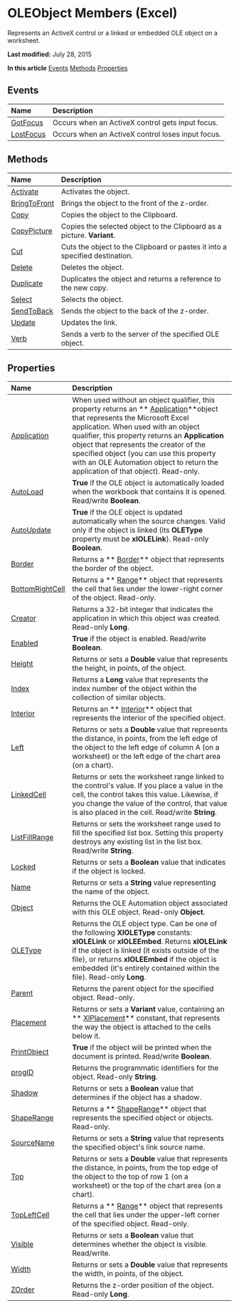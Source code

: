 
# OLEObject Members (Excel)
Represents an ActiveX control or a linked or embedded OLE object on a worksheet.

 **Last modified:** July 28, 2015

 **In this article**
 [Events](#sectionSection0)
 [Methods](#sectionSection1)
 [Properties](#sectionSection2)


## Events
<a name="sectionSection0"> </a>



|**Name**|**Description**|
|:-----|:-----|
| [GotFocus](2bd9a3d8-9305-2354-5ddd-262f4720b444.md)|Occurs when an ActiveX control gets input focus.|
| [LostFocus](9d8004be-97f5-54d2-3826-210f7cf0569f.md)|Occurs when an ActiveX control loses input focus.|

## Methods
<a name="sectionSection1"> </a>



|**Name**|**Description**|
|:-----|:-----|
| [Activate](046c97b6-89a6-0455-088a-cc54dd176d35.md)|Activates the object.|
| [BringToFront](c9a5994b-b8b9-91e6-1bfd-cab286b8efee.md)|Brings the object to the front of the z-order.|
| [Copy](7bd68679-6cfd-4ee4-678a-0f6eecd64850.md)|Copies the object to the Clipboard.|
| [CopyPicture](2a4d8e14-5dfe-74f1-6ffe-7501c46e90ca.md)|Copies the selected object to the Clipboard as a picture.  **Variant**.|
| [Cut](135fe274-5c00-4ab2-1c3d-5c484dbe92aa.md)|Cuts the object to the Clipboard or pastes it into a specified destination.|
| [Delete](fef1973c-af98-0f3b-454b-023c181ee11d.md)|Deletes the object.|
| [Duplicate](0ade834d-8c59-7b58-9412-d9bdb7c86fe1.md)|Duplicates the object and returns a reference to the new copy.|
| [Select](4aa0b78a-fdd5-3951-7d63-17dd2427a125.md)|Selects the object.|
| [SendToBack](c500dfd8-9176-49ae-23a2-24f64ef897b3.md)|Sends the object to the back of the z-order.|
| [Update](7784b688-fef2-14b3-761a-df412dfa0282.md)|Updates the link.|
| [Verb](c5714863-641c-1bfd-5688-9267494fb12d.md)|Sends a verb to the server of the specified OLE object.|

## Properties
<a name="sectionSection2"> </a>



|**Name**|**Description**|
|:-----|:-----|
| [Application](fe0c0640-9e9b-ba8e-6689-12b0bdaa27ba.md)|When used without an object qualifier, this property returns an  ** [Application](19b73597-5cf9-4f56-8227-b5211f657f6f.md)**object that represents the Microsoft Excel application. When used with an object qualifier, this property returns an  **Application** object that represents the creator of the specified object (you can use this property with an OLE Automation object to return the application of that object). Read-only.|
| [AutoLoad](cf57d137-8b26-5f19-29a0-13e350cfd32a.md)| **True** if the OLE object is automatically loaded when the workbook that contains it is opened. Read/write **Boolean**.|
| [AutoUpdate](3834c552-a282-ab75-781e-42c055346b7d.md)| **True** if the OLE object is updated automatically when the source changes. Valid only if the object is linked (its **OLEType** property must be **xlOLELink**). Read-only  **Boolean**.|
| [Border](a58c5519-461d-6974-02a8-5b8a30b9d561.md)|Returns a  ** [Border](bca516bf-7c0f-f9df-078d-dfb522f256f3.md)** object that represents the border of the object.|
| [BottomRightCell](daa803f5-76d7-270e-9116-9b5da9f497c4.md)|Returns a  ** [Range](b8207778-0dcc-4570-1234-f130532cc8cd.md)** object that represents the cell that lies under the lower-right corner of the object. Read-only.|
| [Creator](6bbbaad2-30f5-c443-c6ab-b6c375a7810f.md)|Returns a 32-bit integer that indicates the application in which this object was created. Read-only  **Long**.|
| [Enabled](90dc73f6-7b58-c1dd-bc18-081530308543.md)| **True** if the object is enabled. Read/write **Boolean**.|
| [Height](47515d85-fed8-6095-ff2e-e7f5fe88b161.md)|Returns or sets a  **Double** value that represents the height, in points, of the object.|
| [Index](f16982ee-7ca3-372e-b77f-273e0328ec4d.md)|Returns a  **Long** value that represents the index number of the object within the collection of similar objects.|
| [Interior](bd64730a-bedb-7df1-4de8-23fafc49c535.md)|Returns an  ** [Interior](37c79831-2cac-69fd-10ee-6d5415ed338b.md)** object that represents the interior of the specified object.|
| [Left](6fd5130f-7a29-e047-77bf-8578501052e0.md)|Returns or sets a  **Double** value that represents the distance, in points, from the left edge of the object to the left edge of column A (on a worksheet) or the left edge of the chart area (on a chart).|
| [LinkedCell](6f45dffd-5d16-de5a-ec7c-7fd45f1116f0.md)|Returns or sets the worksheet range linked to the control's value. If you place a value in the cell, the control takes this value. Likewise, if you change the value of the control, that value is also placed in the cell. Read/write  **String**.|
| [ListFillRange](d8a44f9f-49bb-237b-66c8-9f6c06fe82ac.md)|Returns or sets the worksheet range used to fill the specified list box. Setting this property destroys any existing list in the list box. Read/write  **String**.|
| [Locked](b4c18627-362f-57d6-6cb6-daeb4aebf307.md)|Returns or sets a  **Boolean** value that indicates if the object is locked.|
| [Name](856bccb3-5677-af49-fe39-89b31203eadc.md)|Returns or sets a  **String** value representing the name of the object.|
| [Object](f49881b7-a793-8431-e50d-d56282004699.md)|Returns the OLE Automation object associated with this OLE object. Read-only  **Object**.|
| [OLEType](ec26dc86-5a31-ca8b-97c7-fe513fb283b1.md)|Returns the OLE object type. Can be one of the following  **XlOLEType** constants: **xlOLELink** or **xlOLEEmbed**. Returns  **xlOLELink** if the object is linked (it exists outside of the file), or returns **xlOLEEmbed** if the object is embedded (it's entirely contained within the file). Read-only **Long**.|
| [Parent](d9778b20-a0ff-0977-3638-4920b905dc95.md)|Returns the parent object for the specified object. Read-only.|
| [Placement](03cc3dc9-7e91-3410-be95-29e62b09331d.md)|Returns or sets a  **Variant** value, containing an ** [XlPlacement](ad52cbf4-3d51-d9fe-5e31-be181f7775d3.md)** constant, that represents the way the object is attached to the cells below it.|
| [PrintObject](23cfc576-c4f1-5b60-1daa-4fc0a5e12d7e.md)| **True** if the object will be printed when the document is printed. Read/write **Boolean**.|
| [progID](cbec1e95-6bdd-ce55-f426-28dcf4191897.md)|Returns the programmatic identifiers for the object. Read-only  **String**.|
| [Shadow](02974bd4-cb9d-99fb-8f41-d80168dcdc94.md)|Returns or sets a  **Boolean** value that determines if the object has a shadow.|
| [ShapeRange](6f7b106e-8d9d-9910-c95a-06cab37dd541.md)|Returns a  ** [ShapeRange](e1b8229c-73a0-4a77-5e00-4bcec9032260.md)** object that represents the specified object or objects. Read-only.|
| [SourceName](daf6d076-8507-dbc9-502c-263f52949627.md)|Returns or sets a  **String** value that represents the specified object's link source name.|
| [Top](82012e32-39c9-65db-9e7a-1cdf40164b44.md)|Returns or sets a  **Double** value that represents the distance, in points, from the top edge of the object to the top of row 1 (on a worksheet) or the top of the chart area (on a chart).|
| [TopLeftCell](a040afe1-71a9-7d3f-fc48-74f49c75df76.md)|Returns a  ** [Range](b8207778-0dcc-4570-1234-f130532cc8cd.md)** object that represents the cell that lies under the upper-left corner of the specified object. Read-only.|
| [Visible](0bf26f02-3ca4-281c-7bf7-4a85bc77eb19.md)|Returns or sets a  **Boolean** value that determines whether the object is visible. Read/write.|
| [Width](d025e7f6-0364-3314-7717-83126613a2fb.md)|Returns or sets a  **Double** value that represents the width, in points, of the object.|
| [ZOrder](dd7c2c81-6582-5de9-d254-66061d4345ef.md)|Returns the z-order position of the object. Read-only  **Long**.|
